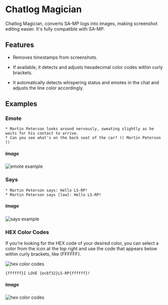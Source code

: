 # Chatlog Magician

Chatlog Magician, converts SA-MP logs into images, making screenshot editing easier. It's fully compatible with SA-MP.

## Features

* Removes timestamps from screenshots. 

* If available, it detects and adjusts hexadecimal color codes within curly brackets.

* It automatically detects whispering status and emotes in the chat and adjusts the line color accordingly.

## Examples
### Emote

```
* Martin Peterson looks around nervously, sweating slightly as he waits for his contact to arrive.
* Can you see what's on the back seat of the car? (( Martin Peterson ))
```
##### Image

![emote example](https://i.imgur.com/deEA6Vt.png)
### Says

```
* Martin Peterson says: Hello LS-RP!
* Martin Peterson says [low]: Hello LS-RP!
```
##### Image

![says example](https://i.imgur.com/ls5jRBA.png)

### HEX Color Codes

If you're looking for the HEX code of your desired color, you can select a color from the icon at the top right and use the code that appears below within curly brackets, like {FFFFFF}.

![hex color codes](https://i.imgur.com/VUn5ddP.png)


```
{ffffff}I LOVE {ecbf32}LS-RP{ffffff}!
```

##### Image

![hex color codes](https://i.imgur.com/UCi6aam.png)
